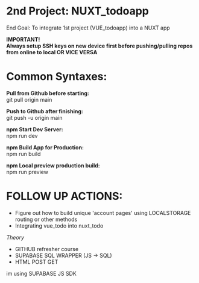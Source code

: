 # 2nd Project: NUXT_todoapp  
End Goal: To integrate 1st project (VUE_todoapp) into a NUXT app  


**IMPORTANT!**  
**Always setup SSH keys on new device first before pushing/pulling repos from online to local OR VICE VERSA**  

# Common Syntaxes:  
**Pull from Github before starting:**  
git pull origin main  

**Push to Github after finishing:**  
git push -u origin main  

**npm Start Dev Server:**  
npm run dev  

**npm Build App for Production:**  
npm run build  

**npm Local preview production build:**  
npm run preview  

# FOLLOW UP ACTIONS:
- Figure out how to build unique 'account pages' using LOCALSTORAGE routing or other methods 
- Integrating vue_todo into nuxt_todo 

*Theory*
- GITHUB refresher course
- SUPABASE SQL WRAPPER (JS -> SQL)
- HTML POST GET

im using SUPABASE JS SDK